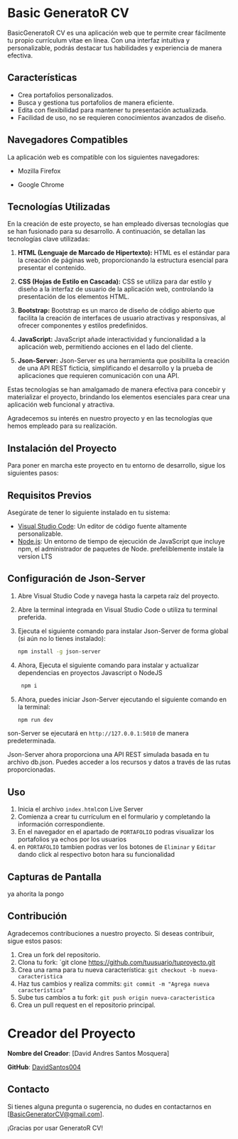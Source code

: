 # Basic GeneratoR CV

BasicGeneratoR CV es una aplicación web que te permite crear fácilmente tu propio currículum vitae en línea. Con una interfaz intuitiva y personalizable, podrás destacar tus habilidades y experiencia de manera efectiva.

## Características

- Crea portafolios personalizados.
- Busca y gestiona tus portafolios de manera eficiente.
- Edita con flexibilidad para mantener tu presentación actualizada.
- Facilidad de uso, no se requieren conocimientos avanzados de diseño.

## Navegadores Compatibles

La aplicación web es compatible con los siguientes navegadores:

- Mozilla Firefox

- Google Chrome

## Tecnologías Utilizadas

En la creación de este proyecto, se han empleado diversas tecnologías que se han fusionado para su desarrollo. A continuación, se detallan las tecnologías clave utilizadas:

1. **HTML (Lenguaje de Marcado de Hipertexto):** HTML es el estándar para la creación de páginas web, proporcionando la estructura esencial para presentar el contenido.

2. **CSS (Hojas de Estilo en Cascada):** CSS se utiliza para dar estilo y diseño a la interfaz de usuario de la aplicación web, controlando la presentación de los elementos HTML.

3. **Bootstrap:** Bootstrap es un marco de diseño de código abierto que facilita la creación de interfaces de usuario atractivas y responsivas, al ofrecer componentes y estilos predefinidos.

4. **JavaScript:** JavaScript añade interactividad y funcionalidad a la aplicación web, permitiendo acciones en el lado del cliente.

5. **Json-Server:** Json-Server es una herramienta que posibilita la creación de una API REST ficticia, simplificando el desarrollo y la prueba de aplicaciones que requieren comunicación con una API.

Estas tecnologías se han amalgamado de manera efectiva para concebir y materializar el proyecto, brindando los elementos esenciales para crear una aplicación web funcional y atractiva.

Agradecemos su interés en nuestro proyecto y en las tecnologías que hemos empleado para su realización.

## Instalación del Proyecto

Para poner en marcha este proyecto en tu entorno de desarrollo, sigue los siguientes pasos:

## Requisitos Previos

Asegúrate de tener lo siguiente instalado en tu sistema:

- [Visual Studio Code](https://code.visualstudio.com/): Un editor de código fuente altamente personalizable.
- [Node.js](https://nodejs.org/): Un entorno de tiempo de ejecución de JavaScript que incluye npm, el administrador de paquetes de Node. prefeliblemente instale la version LTS

## Configuración de Json-Server

1. Abre Visual Studio Code y navega hasta la carpeta raíz del proyecto.

2. Abre la terminal integrada en Visual Studio Code o utiliza tu terminal preferida.

3. Ejecuta el siguiente comando para instalar Json-Server de forma global (si aún no lo tienes instalado):

   ```bash
   npm install -g json-server

4. Ahora, Ejecuta el siguiente comando para instalar y actualizar dependencias en proyectos Javascript o NodeJS

    ```bash
     npm i   

6. Ahora, puedes iniciar Json-Server ejecutando el siguiente comando en la terminal:
   ```bash
   npm run dev
   
son-Server se ejecutará en `http://127.0.0.1:5010` de manera predeterminada.

Json-Server ahora proporciona una API REST simulada basada en tu archivo db.json. Puedes acceder a los recursos y datos a través de las rutas proporcionadas.

## Uso

1. Inicia el archivo `index.html`con Live Server
2. Comienza a crear tu currículum en el formulario y completando la información correspondiente.
3. En el navegador en el apartado de `PORTAFOLIO` podras visualizar los portafolios ya echos por los usuarios
4. en `PORTAFOLIO` tambien podras ver los botones de `Eliminar` y `Editar` dando click al respectivo boton hara su funcionalidad

## Capturas de Pantalla

ya ahorita la pongo

## Contribución

Agradecemos contribuciones a nuestro proyecto. Si deseas contribuir, sigue estos pasos:

1. Crea un fork del repositorio.
2. Clona tu fork: `git clone https://github.com/tuusuario/tuproyecto.git
3. Crea una rama para tu nueva característica: `git checkout -b nueva-caracteristica`
4. Haz tus cambios y realiza commits: `git commit -m "Agrega nueva característica"`
5. Sube tus cambios a tu fork: `git push origin nueva-caracteristica`
6. Crea un pull request en el repositorio principal.

# Creador del Proyecto

**Nombre del Creador**: [David Andres Santos Mosquera]

**GitHub**: [DavidSantos004](https://github.com/DavidSantos004?tab=repositories) 


## Contacto

Si tienes alguna pregunta o sugerencia, no dudes en contactarnos en [BasicGeneratorCV@gmail.com].

¡Gracias por usar GeneratoR CV!
